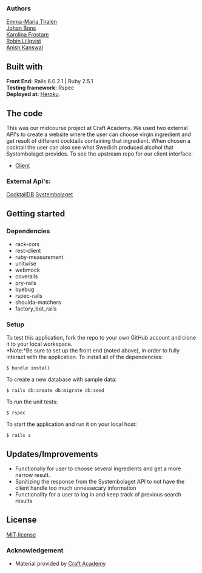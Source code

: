 ### Authors
[Emma-Maria Thalen](https://github.com/emtalen)  
[Johan Bons](https://github.com/johanbounce)  
[Karolina Frostare](https://github.com/kfrostare)  
[Robin Lillqvist](https://github.com/robin-lillqvist)  
[Anish Kanswal](https://github.com/Anish2504) 

## Built with
**Front End:** Rails 6.0.2.1 | Ruby 2.5.1   
**Testing framework:** Rspec   
**Deployed at:** [Heroku](https://grog-bot.herokuapp.com/).

## The code   
This was our midcourse project at Craft Academy. We used two external API's to create a website where the user can choose  virgin ingredient and get result of different cocktails containing that ingredient. When chosen a cocktail the user can also see what Swedish produced alcohol that Systembolaget provides.
To see the upstream repo for our client interface:
* [Client](https://github.com/CraftAcademy/team_2_grog_bot_client)

### External Api's:
[CocktailDB](https://www.thecocktaildb.com/api.php)
[Systembolaget](https://api-portal.systembolaget.se/)

## Getting started
### Dependencies  
* rack-cors
* rest-client
* ruby-measurement
* unitwise
* webmock
* coveralls
* pry-rails
* byebug
* rspec-rails
* shoulda-matchers
* factory_bot_rails


### Setup   
To test this application, fork the repo to your own GitHub account and clone it to your local workspace. </br>
*Note:*Be sure to set up the front end (noted above), in order to fully interact with the application. 
To install all of the dependencies:  
```
$ bundle install 
```
To create a new database with sample data:  
```
$ rails db:create db:migrate db:seed 
```
To run the unit tests:  

```
$ rspec
``` 
  
To start the application and run it on your local host:
```
$ rails s
```


## Updates/Improvements   
- Functionaliy for user to choose several ingredients and get a more narrow result.
- Sanitizing the response from the Systembolaget API to not have the client handle too much unnessecary information
- Functionality for a user to log in and keep track of previous search results

## License  
[MIT-license](https://en.wikipedia.org/wiki/MIT_License)

### Acknowledgement  
- Material provided by [Craft Academy](https://craftacademy.se)